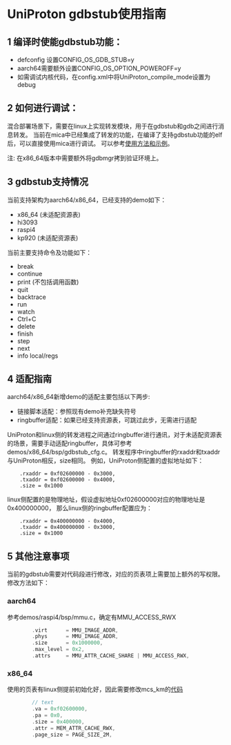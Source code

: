 # UniProton gdbstub使用指南

## 1 编译时使能gdbstub功能：
* defconfig 设置CONFIG_OS_GDB_STUB=y
* aarch64需要额外设置CONFIG_OS_OPTION_POWEROFF=y
* 如需调试内核代码，在config.xml中将UniProton_compile_mode设置为debug

## 2 如何进行调试：
混合部署场景下，需要在linux上实现转发模块，用于在gdbstub和gdb之间进行消息转发。
当前在mica中已经集成了转发的功能，在编译了支持gdbstub功能的elf后，可以直接使用mica进行调试。
可以参考[使用方法和示例](https://embedded.pages.openeuler.org/master/features/mica/instruction.html)。

注: 在x86_64版本中需要额外将gdbmgr拷到验证环境上。

## 3 gdbstub支持情况
当前支持架构为aarch64/x86_64，已经支持的demo如下：
* x86_64 (未适配资源表)
* hi3093
* raspi4
* kp920 (未适配资源表)

当前主要支持命令及功能如下：
* break
* continue
* print (不包括调用函数)
* quit
* backtrace
* run
* watch
* Ctrl+C
* delete
* finish
* step
* next
* info local/regs

## 4 适配指南
aarch64/x86_64新增demo的适配主要包括以下两步:
* 链接脚本适配：参照现有demo补充缺失符号
* ringbuffer适配：如果已经支持资源表，可跳过此步，无需进行适配

UniProton和linux侧的转发进程之间通过ringbuffer进行通讯，对于未适配资源表的场景，需要手动适配ringbuffer，具体可参考demos/x86_64/bsp/gdbstub_cfg.c。
转发程序中ringbuffer的rxaddr和txaddr与UniProton相反，size相同。
例如，UniProton侧配置的虚拟地址如下：
```
    .rxaddr = 0xf02600000 - 0x3000,
    .txaddr = 0xf02600000 - 0x4000,
    .size = 0x1000
```
linux侧配置的是物理地址，假设虚拟地址0xf02600000对应的物理地址是0x400000000，
那么linux侧的ringbuffer配置应为：
```
    .rxaddr = 0x400000000 - 0x4000,
    .txaddr = 0x400000000 - 0x3000,
    .size = 0x1000
```

## 5 其他注意事项
当前的gdbstub需要对代码段进行修改，对应的页表项上需要加上额外的写权限。修改方法如下：
### aarch64 
参考demos/raspi4/bsp/mmu.c，确定有MMU_ACCESS_RWX
```c
        .virt      = MMU_IMAGE_ADDR,
        .phys      = MMU_IMAGE_ADDR,
        .size      = 0x1000000,
        .max_level = 0x2,
        .attrs     = MMU_ATTR_CACHE_SHARE | MMU_ACCESS_RWX,
```

### x86_64
使用的页表有linux侧提前初始化好，因此需要修改mcs_km的[代码](https://gitee.com/openeuler/mcs/blob/uniproton_dev/mcs_km/mmu_map.c)
```c
		// text
		.va = 0xf02600000,
		.pa = 0x0,
		.size = 0x400000,
		.attr = MEM_ATTR_CACHE_RWX,
		.page_size = PAGE_SIZE_2M,
```